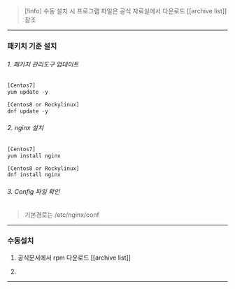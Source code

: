 
>[!info] 수동 설치 시 프로그램 파일은 공식 자료실에서 다운로드
>[[archive list]] 참조





---
### 패키치 기준 설치
###### 1. 패키지 관리도구 업데이트

```js
[Centos7]
yum update -y

[Centos8 or Rockylinux]
dnf update -y

```

###### 2. nginx 설치

```js
[Centos7]
yum install nginx

[Centos8 or Rockylinux]
dnf install nginx
```

###### 3. Config 파일 확인
>기본경로는 /etc/nginx/conf

---

### 수동설치

1. 공식문서에서 rpm 다운로드 [[archive list]]

2. 

---
